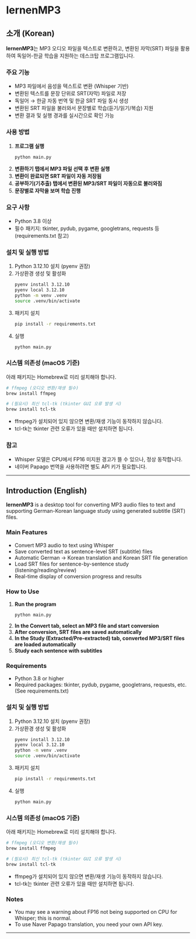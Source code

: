 # lernenMP3

## 소개 (Korean)

**lernenMP3**는 MP3 오디오 파일을 텍스트로 변환하고, 변환된 자막(SRT) 파일을 활용하여 독일어-한글 학습을 지원하는 데스크탑 프로그램입니다.

### 주요 기능
- MP3 파일에서 음성을 텍스트로 변환 (Whisper 기반)
- 변환된 텍스트를 문장 단위로 SRT(자막) 파일로 저장
- 독일어 → 한글 자동 번역 및 한글 SRT 파일 동시 생성
- 변환된 SRT 파일을 불러와서 문장별로 학습(듣기/읽기/복습) 지원
- 변환 결과 및 실행 경과를 실시간으로 확인 가능

### 사용 방법
1. **프로그램 실행**  
   ```
   python main.py
   ```
2. **변환하기 탭에서 MP3 파일 선택 후 변환 실행**
3. **변환이 완료되면 SRT 파일이 자동 저장됨**
4. **공부하기(기추출) 탭에서 변환된 MP3/SRT 파일이 자동으로 불러와짐**
5. **문장별로 자막을 보며 학습 진행**

### 요구 사항
- Python 3.8 이상
- 필수 패키지: tkinter, pydub, pygame, googletrans, requests 등  
  (requirements.txt 참고)

### 설치 및 실행 방법

1. Python 3.12.10 설치 (pyenv 권장)
2. 가상환경 생성 및 활성화
    ```bash
    pyenv install 3.12.10
    pyenv local 3.12.10
    python -m venv .venv
    source .venv/bin/activate
    ```
3. 패키지 설치
    ```bash
    pip install -r requirements.txt
    ```
4. 실행
    ```bash
    python main.py
    ```

### 시스템 의존성 (macOS 기준)

아래 패키지는 Homebrew로 미리 설치해야 합니다.

```bash
# ffmpeg (오디오 변환/재생 필수)
brew install ffmpeg

# (필요시) 최신 tcl-tk (tkinter GUI 오류 발생 시)
brew install tcl-tk
```

- ffmpeg가 설치되어 있지 않으면 변환/재생 기능이 동작하지 않습니다.
- tcl-tk는 tkinter 관련 오류가 있을 때만 설치하면 됩니다.

### 참고
- Whisper 모델은 CPU에서 FP16 미지원 경고가 뜰 수 있으나, 정상 동작합니다.
- 네이버 Papago 번역을 사용하려면 별도 API 키가 필요합니다.

---

## Introduction (English)

**lernenMP3** is a desktop tool for converting MP3 audio files to text and supporting German-Korean language study using generated subtitle (SRT) files.

### Main Features
- Convert MP3 audio to text using Whisper
- Save converted text as sentence-level SRT (subtitle) files
- Automatic German → Korean translation and Korean SRT file generation
- Load SRT files for sentence-by-sentence study (listening/reading/review)
- Real-time display of conversion progress and results

### How to Use
1. **Run the program**
   ```
   python main.py
   ```
2. **In the Convert tab, select an MP3 file and start conversion**
3. **After conversion, SRT files are saved automatically**
4. **In the Study (Extracted/Pre-extracted) tab, converted MP3/SRT files are loaded automatically**
5. **Study each sentence with subtitles**

### Requirements
- Python 3.8 or higher
- Required packages: tkinter, pydub, pygame, googletrans, requests, etc.  
  (See requirements.txt)

### 설치 및 실행 방법

1. Python 3.12.10 설치 (pyenv 권장)
2. 가상환경 생성 및 활성화
    ```bash
    pyenv install 3.12.10
    pyenv local 3.12.10
    python -m venv .venv
    source .venv/bin/activate
    ```
3. 패키지 설치
    ```bash
    pip install -r requirements.txt
    ```
4. 실행
    ```bash
    python main.py
    ```

### 시스템 의존성 (macOS 기준)

아래 패키지는 Homebrew로 미리 설치해야 합니다.

```bash
# ffmpeg (오디오 변환/재생 필수)
brew install ffmpeg

# (필요시) 최신 tcl-tk (tkinter GUI 오류 발생 시)
brew install tcl-tk
```

- ffmpeg가 설치되어 있지 않으면 변환/재생 기능이 동작하지 않습니다.
- tcl-tk는 tkinter 관련 오류가 있을 때만 설치하면 됩니다.

### Notes
- You may see a warning about FP16 not being supported on CPU for Whisper; this is normal.
- To use Naver Papago translation, you need your own API key.

---
